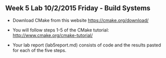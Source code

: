 ## Week 5 Lab 10/2/2015 Friday - Build Systems

- Download CMake from this website https://cmake.org/download/

- You will follow steps 1-5 of the CMake tutorial: http://www.cmake.org/cmake-tutorial/

- Your lab report (lab5report.md)  consists of code and the results pasted for each of the five steps.

